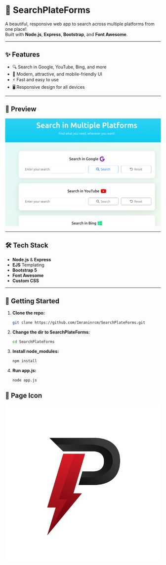 # 🚀 SearchPlateForms

A beautiful, responsive web app to search across multiple platforms from one place!  
Built with **Node.js**, **Express**, **Bootstrap**, and **Font Awesome**.

---

## ✨ Features

- 🔍 Search in Google, YouTube, Bing, and more
- 🎨 Modern, attractive, and mobile-friendly UI
- ⚡ Fast and easy to use
- 🖥️ Responsive design for all devices

---

## 📸 Preview

![Screenshot](./public/assets/image.png)

---

## 🛠️ Tech Stack

- **Node.js** & **Express**
- **EJS** Templating
- **Bootstrap 5**
- **Font Awesome**
- **Custom CSS**

---

## 🚦 Getting Started

1. **Clone the repo:**
   ```bash
   git clone https://github.com/Imraninrcm/SearchPlateForms.git
   ```
2. **Change the dir to SearchPlateForms:**
   ```bash
   cd SearchPlateForms
   ```
3. **Install node_modules:**
   ```bash
   npm install
   ```
4. **Run app.js:**
   ```bash
   node app.js
   ```

## 📸 Page Icon

![Screenshot](./public/assets/icon.webp)
